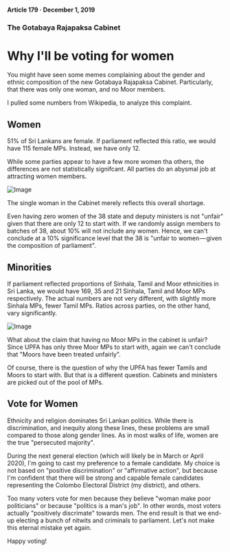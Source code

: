 #### Article 179 · December 1, 2019

### The Gotabaya Rajapaksa Cabinet

# Why I'll be voting for women

You might have seen some memes complaining about the gender and ethnic composition of the new Gotabaya Rajapaksa Cabinet. Particularly, that there was only one woman, and no Moor members.

I pulled some numbers from Wikipedia, to analyze this complaint.

## Women

51% of Sri Lankans are female. If parliament reflected this ratio, we would have 115 female MPs. Instead, we have only 12.

While some parties appear to have a few more women tha others, the differences are not statistically signifcant. All parties do an abysmal job at attracting women members.

![Image](https://cdn-images-1.medium.com/max/800/1*X9Atf4LFptwg2jQJA2Vh1w.png)

The single woman in the Cabinet merely reflects this overall shortage.

Even having zero women of the 38 state and deputy ministers is not "unfair" given that there are only 12 to start with. If we randomly assign members to batches of 38, about 10% will not include any women. Hence, we can't conclude at a 10% significance level that the 38 is "unfair to women — given the composition of parliament".

## Minorities

If parliament reflected proportions of Sinhala, Tamil and Moor ethnicities in Sri Lanka, we would have 169, 35 and 21 Sinhala, Tamil and Moor MPs respectively. The actual numbers are not very different, with slightly more Sinhala MPs, fewer Tamil MPs. Ratios across parties, on the other hand, vary significantly.

![Image](https://cdn-images-1.medium.com/max/800/1*bbHEDOQGvBCKZwVDADh-DQ.png)

What about the claim that having no Moor MPs in the cabinet is unfair? Since UPFA has only three Moor MPs to start with, again we can't conclude that "Moors have been treated unfairly".

Of course, there is the question of why the UPFA has fewer Tamils and Moors to start with. But that is a different question. Cabinets and ministers are picked out of the pool of MPs.

## Vote for Women

Ethnicity and religion dominates Sri Lankan politics. While there is discrimination, and inequity along these lines, these problems are small compared to those along gender lines. As in most walks of life, women are the true "persecuted majority".

During the next general election (which will likely be in March or April 2020), I'm going to cast my preference to a female candidate. My choice is not based on "positive discrimination" or "affirmative action", but because I'm confident that there will be strong and capable female candidates representing the Colombo Electoral District (my district), and others.

Too many voters vote for men because they believe "woman make poor politicians" or because "politics is a man's job". In other words, most voters actually "positively discrimate" towards men. The end result is that we end-up electing a bunch of nitwits and criminals to parliament. Let's not make this eternal mistake yet again.

Happy voting!